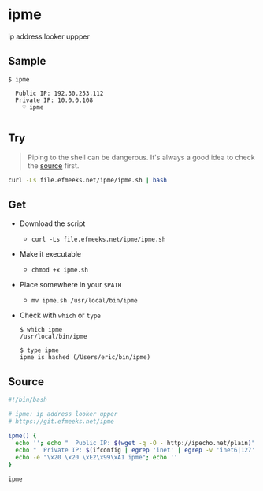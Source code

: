 # ipme

ip address looker uppper

## Sample
```text
$ ipme

  Public IP: 192.30.253.112
  Private IP: 10.0.0.108
    ♡ ipme
    
```

## Try

> Piping to the shell can be dangerous. It's always a good idea to check the [source](file.efmeeks.net/ipme/ipme.sh) first.

```bash
curl -Ls file.efmeeks.net/ipme/ipme.sh | bash
```

## Get

* Download the script
  * `curl -Ls file.efmeeks.net/ipme/ipme.sh`
* Make it executable
  * `chmod +x ipme.sh`
* Place somewhere in your `$PATH`
  * `mv ipme.sh /usr/local/bin/ipme`
* Check with `which` or `type`
    ```text
    $ which ipme
    /usr/local/bin/ipme
    ```

    ```text
    $ type ipme
    ipme is hashed (/Users/eric/bin/ipme)
    ```

## Source
```bash
#!/bin/bash

# ipme: ip address looker upper
# https://git.efmeeks.net/ipme

ipme() {
  echo ''; echo "  Public IP: $(wget -q -O - http://ipecho.net/plain)"
  echo "  Private IP: $(ifconfig | egrep 'inet' | egrep -v 'inet6|127' | awk '{ print $2 }')"
  echo -e "\x20 \x20 \xE2\x99\xA1 ipme"; echo ''
}

ipme

```
